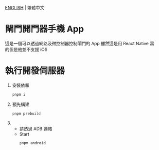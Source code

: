 [ENGLISH](https://github.com/momu54/GateOpenerMobile/blob/master/README.md) | 繁體中文

# 閘門開門器手機 App

這是一個可以透過網路及微控制器控制閘門的 App
雖然這是用 React Native 寫的但是他並不支援 iOS

# 執行開發伺服器

1. 安裝依賴

    ```sh
    pnpm i
    ```

2. 預先構建

    ```sh
    pnpm prebuild
    ```

3.  - 請透過 ADB 連結
    - Start
        ```sh
        pnpm android
        ```

